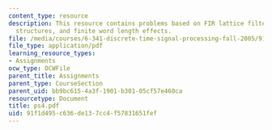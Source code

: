 ```yaml
---
content_type: resource
description: This resource contains problems based on FIR lattice filter, flow graph
  structures, and finite word length effects.
file: /media/courses/6-341-discrete-time-signal-processing-fall-2005/91f1d495c636de137cc4f57831651fef_ps4.pdf
file_type: application/pdf
learning_resource_types:
- Assignments
ocw_type: OCWFile
parent_title: Assignments
parent_type: CourseSection
parent_uid: bb9bc615-4a3f-1901-b301-05cf57e460ca
resourcetype: Document
title: ps4.pdf
uid: 91f1d495-c636-de13-7cc4-f57831651fef
---
```

